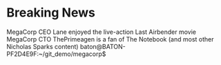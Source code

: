# Breaking News

MegaCorp CEO Lane enjoyed the live-action Last Airbender movie
MegaCorp CTO ThePrimeagen is a fan of The Notebook (and most other Nicholas Sparks content)
baton@BATON-PF2D4E9F:~/git_demo/megacorp$ 
